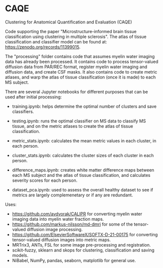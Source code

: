 # CAQE
Clustering for Anatomical Quantification and Evaluation (CAQE)

Code supporting the paper "Microstructure-informed brain tissue classification using clustering in multiple sclerosis". The atlas of tissue classification and classifier model can be found at: https://zenodo.org/records/11399015.

The "processing" folder contains code that assumes myelin water imaging data has already been processed. It contains code to process tensor-valued diffusion data from PAR/REC format, register myelin water imaging and diffusion data, and create CSF masks.
It also contains code to create metric atlases, and warp the atlas of tissue classification (once it is made) to each MS subject.

There are several Jupyter notebooks for different purposes that can be used after initial processing:
- training.ipynb: helps determine the optimal number of clusters and save classifiers.

- testing.ipynb: runs the optimal classifier on MS data to classify MS tissue, and on the metric atlases to create the atlas of tissue classification.

- metric_stats.ipynb: calculates the mean metric values in each cluster, in each person.

- cluster_stats.ipynb: calculates the cluster sizes of each cluster in each person.

- difference_maps.ipynb: creates white matter difference maps between each MS subject and the atlas of tissue classification, and calculates severity scores for each person.

- dataset_pca.ipynb: used to assess the overall healthy dataset to see if metrics are largely complemenetary or if any are redundant.

Uses:
- https://github.com/avdvorak/CALIPR for converting myelin water imaging data into myelin water fraction maps.
- https://github.com/markus-nilsson/md-dmri for some of the tensor-valued diffusion image processing.
- https://github.com/ElsevierSoftwareX/SOFTX-D-21-00175 for converting tensor-valued diffusion images into metric maps.
- MRTrix3, ANTs, FSL for some image pre-processing and registration.
- scikit-fuzzy, sklearn and skops for clustering, classification and saving models.
- NiBabel, NumPy, pandas, seaborn, matplotlib for general use.
